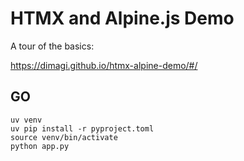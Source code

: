 # HTMX and Alpine.js Demo

A tour of the basics:

https://dimagi.github.io/htmx-alpine-demo/#/
  
## GO
```shell
uv venv
uv pip install -r pyproject.toml
source venv/bin/activate
python app.py
```
